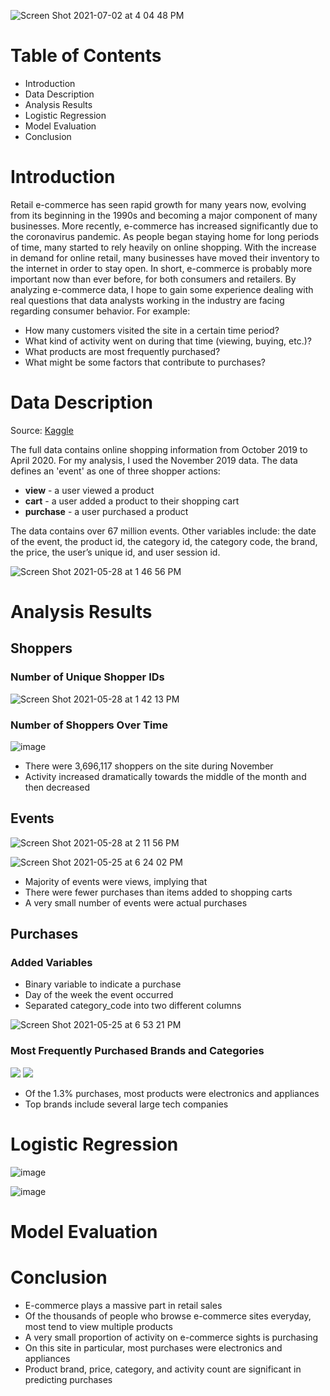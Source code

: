 ![Screen Shot 2021-07-02 at 4 04 48 PM](https://user-images.githubusercontent.com/54850909/124328448-43b88e80-db4f-11eb-8302-88b0cd298b35.png)


# Table of Contents
* Introduction
* Data Description
* Analysis Results
* Logistic Regression
* Model Evaluation
* Conclusion

# Introduction

Retail e-commerce has seen rapid growth for many years now, evolving from its beginning in the 1990s and becoming a major component of many businesses. More recently, e-commerce has increased significantly due to the coronavirus pandemic. As people began staying home for long periods of time, many started to rely heavily on online shopping. With the increase in demand for online retail, many businesses have moved their inventory to the internet in order to stay open. In short, e-commerce is probably more important now than ever before, for both consumers and retailers. By analyzing e-commerce data, I hope to gain some experience dealing with real questions that data analysts working in the industry are facing regarding consumer behavior. For example:

* How many customers visited the site in a certain time period?
* What kind of activity went on during that time (viewing, buying, etc.)?
* What products are most frequently purchased?
* What might be some factors that contribute to purchases?

# Data Description

Source: [Kaggle](https://www.kaggle.com/mkechinov/ecommerce-behavior-data-from-multi-category-store)

The full data contains online shopping information from October 2019 to April 2020. For my analysis, I used the November 2019 data. The data defines an 'event' as one of three shopper actions:
* **view** - a user viewed a product
* **cart** - a user added a product to their shopping cart
* **purchase** - a user purchased a product

The data contains over 67 million events. Other variables include: the date of the event, the product id, the category id, the category code, the brand, the price, the user’s unique id, and user session id.

![Screen Shot 2021-05-28 at 1 46 56 PM](https://user-images.githubusercontent.com/54850909/120029064-33931980-bfbb-11eb-94c3-1d7248d1684d.png)

# Analysis Results

## Shoppers
### Number of Unique Shopper IDs
![Screen Shot 2021-05-28 at 1 42 13 PM](https://user-images.githubusercontent.com/54850909/120028946-06df0200-bfbb-11eb-930b-6fc56b355666.png)

### Number of Shoppers Over Time
![image](https://user-images.githubusercontent.com/54850909/120032716-36443d80-bfc0-11eb-8b72-f93e4d8c7dea.png)

* There were 3,696,117 shoppers on the site during November
* Activity increased dramatically towards the middle of the month and then decreased

## Events
![Screen Shot 2021-05-28 at 2 11 56 PM](https://user-images.githubusercontent.com/54850909/120031684-bcf81b00-bfbe-11eb-9708-d6164b888566.png)


![Screen Shot 2021-05-25 at 6 24 02 PM](https://user-images.githubusercontent.com/54850909/119580644-686a5b00-bd86-11eb-86ae-f27c070d2277.png)

* Majority of events were views, implying that 
* There were fewer purchases than items added to shopping carts
* A very small number of events were actual purchases


## Purchases
### Added Variables

* Binary variable to indicate a purchase
* Day of the week the event occurred
* Separated category_code into two different columns

![Screen Shot 2021-05-25 at 6 53 21 PM](https://user-images.githubusercontent.com/54850909/119582650-8a65dc80-bd8a-11eb-81bf-16cee0e339e5.png)

### Most Frequently Purchased Brands and Categories

<p float="left">
  <img src="https://user-images.githubusercontent.com/54850909/119581410-1aeeed80-bd88-11eb-9a60-53ec203e8020.png"/> 
  <img src="https://user-images.githubusercontent.com/54850909/119581351-fd218880-bd87-11eb-93ee-f485940e0146.png"/>
</p>

* Of the 1.3% purchases, most products were electronics and appliances
* Top brands include several large tech companies  

# Logistic Regression
![image](https://user-images.githubusercontent.com/54850909/120051669-2855e300-bfe7-11eb-96a4-cef641b0a43f.png)

![image](https://user-images.githubusercontent.com/54850909/120051678-2ee45a80-bfe7-11eb-9f54-6322feebd114.png)

# Model Evaluation

# Conclusion
* E-commerce plays a massive part in retail sales
* Of the thousands of people who browse e-commerce sites everyday, most tend to view multiple products
* A very small proportion of activity on e-commerce sights is purchasing
* On this site in particular, most purchases were electronics and appliances
* Product brand, price, category, and activity count are significant in predicting purchases

